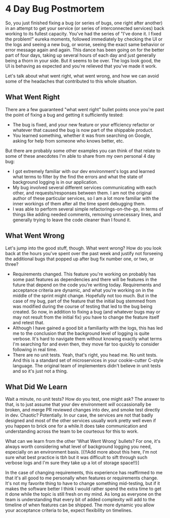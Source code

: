 # 4 Day Bug Postmortem

So, you just finished fixing a bug (or series of bugs, one right after another) in an attempt to get your service (or series of interconnected services) back working to its fullest capacity. You've had the series of "I've done it. I fixed the problem!" eureka moments, followed immediately by checking the UI or the logs and seeing a new bug, or worse, seeing the exact same behavior or error message again and again.  This dance has been going on for the better part of four days, taking up several hours of each day and just generally being a thorn in your side. But it seems to be over. The logs look good, the UI is behaving as expected and you're relieved that you've made it work.

Let's talk about what went right, what went wrong, and how we can avoid some of the headaches that contributed to this whole situation.

## What Went Right

There are a few guaranteed "what went right" bullet points once you're past the point of fixing a bug and getting it sufficiently tested:

* The bug is fixed, and your new feature or your efficiency refactor or whatever that caused the bug is now part of the shippable product.
* You learned something, whether it was from searching on Google, asking for help from someone who knows better, etc.

But there are probably some other examples you can think of that relate to some of these anecdotes I'm able to share from my own personal 4 day bug:

* I got extremely familiar with our dev environment's logs and learned what terms to filter by the find the errors and what the state of background logging is in our application.
* My bug involved several different services communicating with each other, and requests/responses between them. I am not the original author of these particular services, so I am a lot more familiar with the inner workings of them after all the time spent debugging them.
* I was able to perform several simple refactorings-on-the-go, in terms of things like adding needed comments, removing unnecessary lines, and generally trying to leave the code cleaner than I found it.

## What Went Wrong

Let's jump into the good stuff, though. What went wrong? How do you look back at the hours you've spent over the past week and justify not forseeing the additional bugs that popped up after bug fix number one, or two, or three?

* Requirements changed. This feature you're working on probably has some past features as dependencies and there will be features in the future that depend on the code you're writing today. Requirements and acceptance criteria are dynamic, and what you're working on in the middle of the sprint might change. Hopefully not too much. But in the case of my bug, part of the feature that the initial bug stemmed from was modified during the course of testing that led to the bug being created. So now, in addition to fixing a bug (and whatever bugs may or may not result from the initial fix) you have to change the feature itself and retest that. 
* Although I have gained a good bit a familiarity with the logs, this has led me to the conclusion that the background level of logging is quite verbose. It's hard to navigate them without knowing exactly what terms I'm searching for and even then, they move far too quickly to consider following in real time.
* There are no unit tests. Yeah, that's right, you head me. No unit tests. And this is a standard set of microservices in your cookie-cutter C-style language.  The original team of implementers didn't believe in unit tests and so it's just not a thing. 

## What Did We Learn

Wait a minute, no unit tests? How do you test, one might ask? The answer to that, is to just assume that your dev environment _will_ occassionally be broken, and merge PR reviewed changes into dev, and smoke test directly in dev. Chaotic? Potentially. In our case, the services are not that badly designed and most of the other services usually work pretty well even if you happen to brick one for a while.It does take communication and understanding across the team to be courteous for this to work.

What can we learn from the other 'What Went Wrong' bullets? For one, it's always worth considering what level of background logging you need, especially on an environment basis. [{!!Add more about this here, I'm not sure what best practice is tbh but it was difficult to sift through such verbose logs and I'm sure they take up a lot of storage space!!}]

In the case of changing requirements, this experience has reaffirmed to me that it's all good to me personally when features or requirements change. It's not my favorite thing to have to change something mid-testing, but if it makes the software better I think I would rather spend the extra time to get it done while the topic is still fresh on my mind. As long as everyone on the team is understanding that every bit of added complexity will add to the timeline of when features can be shipped. The more dynamic you allow your acceptance criteria to be, expect flexibility on timelines.
